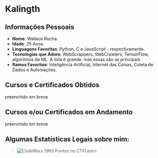 # Kalingth

## Informações Pessoais

* **Nome**: Wallace Rocha.
* **Idade**: 25 Anos.
* **Linguagens Favoritas**: Python, C e JavaScript - respectivamente.
* **Tecnologias que Adoro**: WebScrappers, WebCrawlers, TensorFlow, algoritmos de ML. A lista é grande, mas essas são as principais.
* **Ramos Favoritos**: Inteligência Artificial, Internet das Coisas, Coleta de Dados e Automações.

## Cursos e Certificados Obtidos

preenchido em breve

## Cursos e/ou Certificados em Andamento

preenchido em breve

## Algumas Estatísticas Legais sobre mim:

> ![CodeWars](https://www.codewars.com/users/kalingth/badges/large)
> 1960 Pontos no CTFLearn
